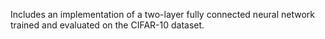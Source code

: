 
Includes an implementation of a two-layer fully connected neural network trained and evaluated on the CIFAR-10 dataset.

